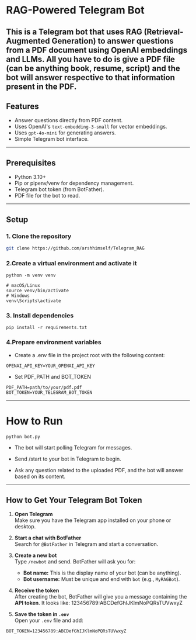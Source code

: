 # RAG-Powered Telegram Bot

This is a Telegram bot that uses **RAG (Retrieval-Augmented Generation)** to answer questions from a PDF document using OpenAI embeddings and LLMs.
All you have to do is give a PDF file (can be anything book, resume, script) and the bot will answer respective to that information present in the PDF. 
---

## Features

- Answer questions directly from PDF content.
- Uses OpenAI's `text-embedding-3-small` for vector embeddings.
- Uses `gpt-4o-mini` for generating answers.
- Simple Telegram bot interface.

---

## Prerequisites

- Python 3.10+  
- Pip or pipenv/venv for dependency management.
- Telegram bot token (from BotFather).
- PDF file for the bot to read.

---

## Setup

### 1. Clone the repository

```bash
git clone https://github.com/arshhimself/Telegram_RAG
```
### 2.Create a virtual environment and activate it
```
python -m venv venv
```
```
# macOS/Linux
source venv/bin/activate
# Windows
venv\Scripts\activate 
```
### 3. Install dependencies
```
pip install -r requirements.txt

```

### 4.Prepare environment variables
- Create a .env file in the project root with the following content:
```
OPENAI_API_KEY=YOUR_OPENAI_API_KEY
```

- Set PDF_PATH and BOT_TOKEN
```
PDF_PATH=path/to/your/pdf.pdf
BOT_TOKEN=YOUR_TELEGRAM_BOT_TOKEN
```

---

# How to Run
```
python bot.py
```
- The bot will start polling Telegram for messages.

- Send /start to your bot in Telegram to begin.

- Ask any question related to the uploaded PDF, and the bot will answer based on its content.


---

## How to Get Your Telegram Bot Token

1. **Open Telegram**  
   Make sure you have the Telegram app installed on your phone or desktop.

2. **Start a chat with BotFather**  
   Search for `@BotFather` in Telegram and start a conversation.

3. **Create a new bot**  
   Type `/newbot` and send. BotFather will ask you for:
   - **Bot name:** This is the display name of your bot (can be anything).  
   - **Bot username:** Must be unique and end with `bot` (e.g., `MyRAGBot`).

4. **Receive the token**  
   After creating the bot, BotFather will give you a message containing the **API token**. It looks like:  123456789:ABCDefGhIJKlmNoPQRsTUVwxyZ


5. **Save the token in `.env`**  
Open your `.env` file and add:

```
BOT_TOKEN=123456789:ABCDefGhIJKlmNoPQRsTUVwxyZ
```




